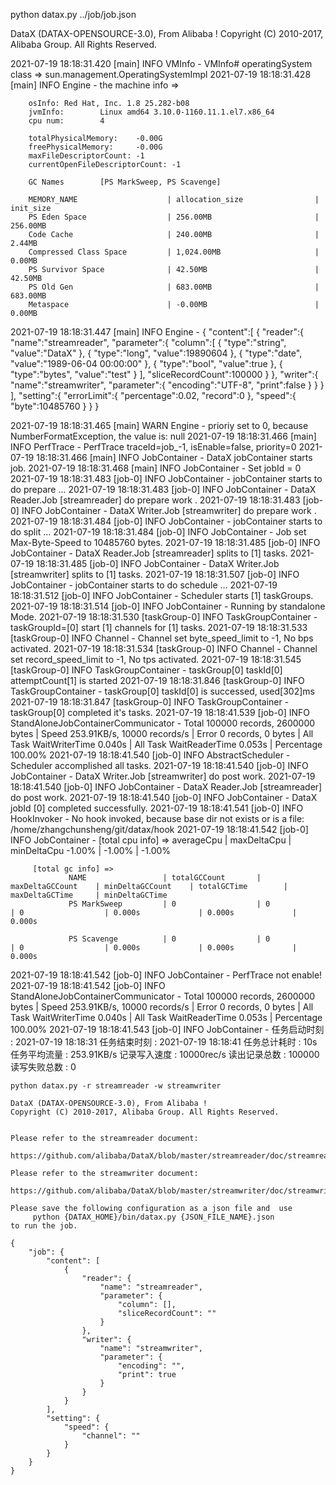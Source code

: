 python datax.py ../job/job.json

DataX (DATAX-OPENSOURCE-3.0), From Alibaba !
Copyright (C) 2010-2017, Alibaba Group. All Rights Reserved.


2021-07-19 18:18:31.420 [main] INFO  VMInfo - VMInfo# operatingSystem class => sun.management.OperatingSystemImpl
2021-07-19 18:18:31.428 [main] INFO  Engine - the machine info  =>

        osInfo: Red Hat, Inc. 1.8 25.282-b08
        jvmInfo:        Linux amd64 3.10.0-1160.11.1.el7.x86_64
        cpu num:        4

        totalPhysicalMemory:    -0.00G
        freePhysicalMemory:     -0.00G
        maxFileDescriptorCount: -1
        currentOpenFileDescriptorCount: -1

        GC Names        [PS MarkSweep, PS Scavenge]

        MEMORY_NAME                    | allocation_size                | init_size
        PS Eden Space                  | 256.00MB                       | 256.00MB
        Code Cache                     | 240.00MB                       | 2.44MB
        Compressed Class Space         | 1,024.00MB                     | 0.00MB
        PS Survivor Space              | 42.50MB                        | 42.50MB
        PS Old Gen                     | 683.00MB                       | 683.00MB
        Metaspace                      | -0.00MB                        | 0.00MB


2021-07-19 18:18:31.447 [main] INFO  Engine -
{
"content":[
{
"reader":{
"name":"streamreader",
"parameter":{
"column":[
{
"type":"string",
"value":"DataX"
},
{
"type":"long",
"value":19890604
},
{
"type":"date",
"value":"1989-06-04 00:00:00"
},
{
"type":"bool",
"value":true
},
{
"type":"bytes",
"value":"test"
}
],
"sliceRecordCount":100000
}
},
"writer":{
"name":"streamwriter",
"parameter":{
"encoding":"UTF-8",
"print":false
}
}
}
],
"setting":{
"errorLimit":{
"percentage":0.02,
"record":0
},
"speed":{
"byte":10485760
}
}
}

2021-07-19 18:18:31.465 [main] WARN  Engine - prioriy set to 0, because NumberFormatException, the value is: null
2021-07-19 18:18:31.466 [main] INFO  PerfTrace - PerfTrace traceId=job_-1, isEnable=false, priority=0
2021-07-19 18:18:31.466 [main] INFO  JobContainer - DataX jobContainer starts job.
2021-07-19 18:18:31.468 [main] INFO  JobContainer - Set jobId = 0
2021-07-19 18:18:31.483 [job-0] INFO  JobContainer - jobContainer starts to do prepare ...
2021-07-19 18:18:31.483 [job-0] INFO  JobContainer - DataX Reader.Job [streamreader] do prepare work .
2021-07-19 18:18:31.483 [job-0] INFO  JobContainer - DataX Writer.Job [streamwriter] do prepare work .
2021-07-19 18:18:31.484 [job-0] INFO  JobContainer - jobContainer starts to do split ...
2021-07-19 18:18:31.484 [job-0] INFO  JobContainer - Job set Max-Byte-Speed to 10485760 bytes.
2021-07-19 18:18:31.485 [job-0] INFO  JobContainer - DataX Reader.Job [streamreader] splits to [1] tasks.
2021-07-19 18:18:31.485 [job-0] INFO  JobContainer - DataX Writer.Job [streamwriter] splits to [1] tasks.
2021-07-19 18:18:31.507 [job-0] INFO  JobContainer - jobContainer starts to do schedule ...
2021-07-19 18:18:31.512 [job-0] INFO  JobContainer - Scheduler starts [1] taskGroups.
2021-07-19 18:18:31.514 [job-0] INFO  JobContainer - Running by standalone Mode.
2021-07-19 18:18:31.530 [taskGroup-0] INFO  TaskGroupContainer - taskGroupId=[0] start [1] channels for [1] tasks.
2021-07-19 18:18:31.533 [taskGroup-0] INFO  Channel - Channel set byte_speed_limit to -1, No bps activated.
2021-07-19 18:18:31.534 [taskGroup-0] INFO  Channel - Channel set record_speed_limit to -1, No tps activated.
2021-07-19 18:18:31.545 [taskGroup-0] INFO  TaskGroupContainer - taskGroup[0] taskId[0] attemptCount[1] is started
2021-07-19 18:18:31.846 [taskGroup-0] INFO  TaskGroupContainer - taskGroup[0] taskId[0] is successed, used[302]ms
2021-07-19 18:18:31.847 [taskGroup-0] INFO  TaskGroupContainer - taskGroup[0] completed it's tasks.
2021-07-19 18:18:41.539 [job-0] INFO  StandAloneJobContainerCommunicator - Total 100000 records, 2600000 bytes | Speed 253.91KB/s, 10000 records/s | Error 0 records, 0 bytes |  All Task WaitWriterTime 0.040s |  All Task WaitReaderTime 0.053s | Percentage 100.00%
2021-07-19 18:18:41.540 [job-0] INFO  AbstractScheduler - Scheduler accomplished all tasks.
2021-07-19 18:18:41.540 [job-0] INFO  JobContainer - DataX Writer.Job [streamwriter] do post work.
2021-07-19 18:18:41.540 [job-0] INFO  JobContainer - DataX Reader.Job [streamreader] do post work.
2021-07-19 18:18:41.540 [job-0] INFO  JobContainer - DataX jobId [0] completed successfully.
2021-07-19 18:18:41.541 [job-0] INFO  HookInvoker - No hook invoked, because base dir not exists or is a file: /home/zhangchunsheng/git/datax/hook
2021-07-19 18:18:41.542 [job-0] INFO  JobContainer -
[total cpu info] =>
averageCpu                     | maxDeltaCpu                    | minDeltaCpu
-1.00%                         | -1.00%                         | -1.00%


         [total gc info] =>
                 NAME                 | totalGCCount       | maxDeltaGCCount    | minDeltaGCCount    | totalGCTime        | maxDeltaGCTime     | minDeltaGCTime
                 PS MarkSweep         | 0                  | 0                  | 0                  | 0.000s             | 0.000s             | 0.000s

                 PS Scavenge          | 0                  | 0                  | 0                  | 0.000s             | 0.000s             | 0.000s


2021-07-19 18:18:41.542 [job-0] INFO  JobContainer - PerfTrace not enable!
2021-07-19 18:18:41.542 [job-0] INFO  StandAloneJobContainerCommunicator - Total 100000 records, 2600000 bytes | Speed 253.91KB/s, 10000 records/s | Error 0 records, 0 bytes |  All Task WaitWriterTime 0.040s |  All Task WaitReaderTime 0.053s | Percentage 100.00%
2021-07-19 18:18:41.543 [job-0] INFO  JobContainer -
任务启动时刻                    : 2021-07-19 18:18:31
任务结束时刻                    : 2021-07-19 18:18:41
任务总计耗时                    :                 10s
任务平均流量                    :          253.91KB/s
记录写入速度                    :          10000rec/s
读出记录总数                    :              100000
读写失败总数                    :                   0


```shell
python datax.py -r streamreader -w streamwriter

DataX (DATAX-OPENSOURCE-3.0), From Alibaba !
Copyright (C) 2010-2017, Alibaba Group. All Rights Reserved.


Please refer to the streamreader document:
     https://github.com/alibaba/DataX/blob/master/streamreader/doc/streamreader.md

Please refer to the streamwriter document:
     https://github.com/alibaba/DataX/blob/master/streamwriter/doc/streamwriter.md

Please save the following configuration as a json file and  use
     python {DATAX_HOME}/bin/datax.py {JSON_FILE_NAME}.json
to run the job.

{
    "job": {
        "content": [
            {
                "reader": {
                    "name": "streamreader",
                    "parameter": {
                        "column": [],
                        "sliceRecordCount": ""
                    }
                },
                "writer": {
                    "name": "streamwriter",
                    "parameter": {
                        "encoding": "",
                        "print": true
                    }
                }
            }
        ],
        "setting": {
            "speed": {
                "channel": ""
            }
        }
    }
}
```